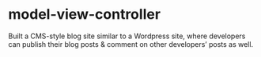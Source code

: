# model-view-controller
Built a CMS-style blog site similar to a Wordpress site, where developers can publish their blog posts &amp; comment on other developers’ posts as well. 
